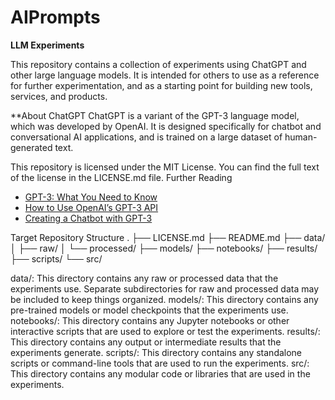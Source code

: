 # AIPrompts
**LLM Experiments**

This repository contains a collection of experiments using ChatGPT and other large language models. It is intended for others to use as a reference for further experimentation, and as a starting point for building new tools, services, and products.

**About ChatGPT
ChatGPT is a variant of the GPT-3 language model, which was developed by OpenAI. It is designed specifically for chatbot and conversational AI applications, and is trained on a large dataset of human-generated text.

This repository is licensed under the MIT License. You can find the full text of the license in the LICENSE.md file.
Further Reading
- [GPT-3: What You Need to Know](https://openai.com/blog/gpt-3-what-you-need-to-know/)
- [How to Use OpenAI’s GPT-3 API](https://towardsdatascience.com/how-to-use-openai-s-gpt-3-api-for-free-2ef5c5b3f26d)
- [Creating a Chatbot with GPT-3](https://towardsdatascience.com/creating-a-chatbot-with-gpt-3-f5c5e5df1be5)

Target Repository Structure
.
├── LICENSE.md
├── README.md
├── data/
│   ├── raw/
│   └── processed/
├── models/
├── notebooks/
├── results/
├── scripts/
└── src/

  data/: This directory contains any raw or processed data that the experiments use. Separate subdirectories for raw and processed data may be included to keep things organized.
  models/: This directory contains any pre-trained models or model checkpoints that the experiments use.
  notebooks/: This directory contains any Jupyter notebooks or other interactive scripts that are used to explore or test the experiments.
  results/: This directory contains any output or intermediate results that the experiments generate.
  scripts/: This directory contains any standalone scripts or command-line tools that are used to run the experiments.
  src/: This directory contains any modular code or libraries that are used in the experiments.
